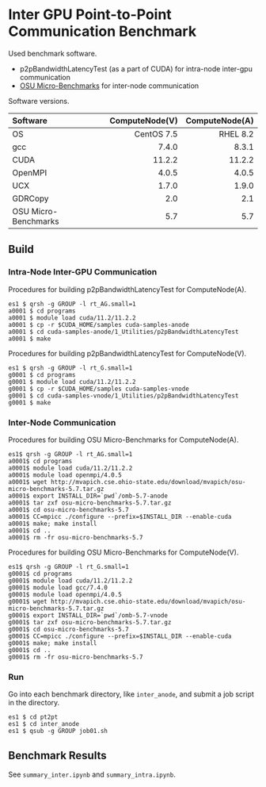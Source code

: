 # Inter GPU Point-to-Point Communication Benchmark

Used benchmark software.

- p2pBandwidthLatencyTest (as a part of CUDA) for intra-node inter-gpu communication
- [OSU Micro-Benchmarks](https://mvapich.cse.ohio-state.edu/benchmarks/) for inter-node communication

Software versions.

| Software             | ComputeNode(V) | ComputeNode(A) |
| :------------------- | -------------: | -------------: |
| OS                   | CentOS 7.5     | RHEL 8.2       |
| gcc                  | 7.4.0          | 8.3.1          |
| CUDA                 | 11.2.2         | 11.2.2         |
| OpenMPI              | 4.0.5          | 4.0.5          |
| UCX                  | 1.7.0          | 1.9.0          |
| GDRCopy              | 2.0            | 2.1            |
| OSU Micro-Benchmarks | 5.7            | 5.7            |


## Build

### Intra-Node Inter-GPU Communication

Procedures for building p2pBandwidthLatencyTest for ComputeNode(A).

```Console
es1 $ qrsh -g GROUP -l rt_AG.small=1
a0001 $ cd programs
a0001 $ module load cuda/11.2/11.2.2
a0001 $ cp -r $CUDA_HOME/samples cuda-samples-anode
a0001 $ cd cuda-samples-anode/1_Utilities/p2pBandwidthLatencyTest
a0001 $ make
```

Procedures for building p2pBandwidthLatencyTest for ComputeNode(V).

```Console
es1 $ qrsh -g GROUP -l rt_G.small=1
g0001 $ cd programs
g0001 $ module load cuda/11.2/11.2.2
g0001 $ cp -r $CUDA_HOME/samples cuda-samples-vnode
g0001 $ cd cuda-samples-vnode/1_Utilities/p2pBandwidthLatencyTest
g0001 $ make
```

### Inter-Node Communication

Procedures for building OSU Micro-Benchmarks for ComputeNode(A).

```Console
es1$ qrsh -g GROUP -l rt_AG.small=1
a0001$ cd programs
a0001$ module load cuda/11.2/11.2.2
a0001$ module load openmpi/4.0.5
a0001$ wget http://mvapich.cse.ohio-state.edu/download/mvapich/osu-micro-benchmarks-5.7.tar.gz
a0001$ export INSTALL_DIR=`pwd`/omb-5.7-anode
a0001$ tar zxf osu-micro-benchmarks-5.7.tar.gz
a0001$ cd osu-micro-benchmarks-5.7
a0001$ CC=mpicc ./configure --prefix=$INSTALL_DIR --enable-cuda
a0001$ make; make install
a0001$ cd ..
a0001$ rm -fr osu-micro-benchmarks-5.7
```

Procedures for building OSU Micro-Benchmarks for ComputeNode(V).

```Console
es1$ qrsh -g GROUP -l rt_G.small=1
g0001$ cd programs
g0001$ module load cuda/11.2/11.2.2
g0001$ module load gcc/7.4.0
g0001$ module load openmpi/4.0.5
g0001$ wget http://mvapich.cse.ohio-state.edu/download/mvapich/osu-micro-benchmarks-5.7.tar.gz
g0001$ export INSTALL_DIR=`pwd`/omb-5.7-vnode
g0001$ tar zxf osu-micro-benchmarks-5.7.tar.gz
g0001$ cd osu-micro-benchmarks-5.7
g0001$ CC=mpicc ./configure --prefix=$INSTALL_DIR --enable-cuda
g0001$ make; make install
g0001$ cd ..
g0001$ rm -fr osu-micro-benchmarks-5.7
```

### Run

Go into each benchmark directory, like `inter_anode`, and submit a job script in the directory.

```Console
es1 $ cd pt2pt
es1 $ cd inter_anode
es1 $ qsub -g GROUP job01.sh
```


## Benchmark Results

See `summary_inter.ipynb` and `summary_intra.ipynb`.
